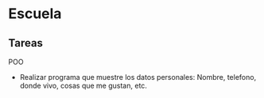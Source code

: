 # Escuela

## Tareas
  POO
  - Realizar programa que muestre los datos personales: Nombre, telefono, donde vivo, cosas que me gustan, etc.

